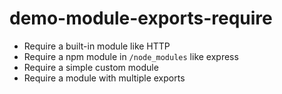 # demo-module-exports-require


- Require a built-in module like HTTP
- Require a npm module in `/node_modules` like express
- Require a simple custom module
- Require a module with multiple exports

